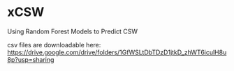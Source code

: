 # xCSW
Using Random Forest Models to Predict CSW

csv files are downloadable here: https://drive.google.com/drive/folders/1GfWSLtDbTDzD1jtkD_zhWT6iculH8u8p?usp=sharing

